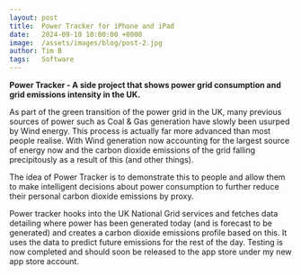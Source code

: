 ```yaml
---
layout: post
title:  Power Tracker for iPhone and iPad
date:   2024-09-10 10:00:00 +0000
image:  /assets/images/blog/post-2.jpg
author: Tim B
tags:   Software
---
```


**Power Tracker - A side project that shows power grid consumption and grid emissions intensity in the UK.**

As part of the green transition of the power grid in the UK, many previous sources of power such as Coal & Gas generation have slowly been usurped by Wind energy. This process is actually far more advanced than most people realise. With Wind generation now accounting for the largest source of energy now and the carbon dioxide emissions of the grid falling precipitously as a result of this (and other things).

The idea of Power Tracker is to demonstrate this to people and allow them to make intelligent decisions about power consumption to further reduce their personal carbon dioxide emissions by proxy. 

Power tracker hooks into the UK National Grid services and fetches data detailing where power has been generated today (and is forecast to be generated) and creates a carbon dioxide emissions profile based on this. It uses the data to predict future emissions for the rest of the day. 
Testing is now completed and should soon be released to the app store under my new app store account. 
